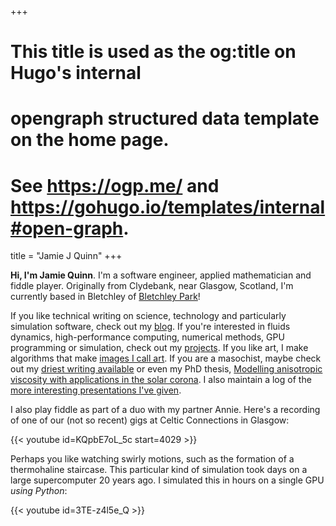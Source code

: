 +++
# This title is used as the og:title on Hugo's internal
# opengraph structured data template on the home page.
# See https://ogp.me/ and https://gohugo.io/templates/internal#open-graph.
title = "Jamie J Quinn"
+++

**Hi, I'm Jamie Quinn**. I'm a software engineer, applied mathematician and fiddle player. Originally from Clydebank, near Glasgow, Scotland, I'm currently based in Bletchley of [Bletchley Park](https://www.tnmoc.org/)!

If you like technical writing on science, technology and particularly simulation software, check out my [blog](/blog). If you're interested in fluids dynamics, high-performance computing, numerical methods, GPU programming or simulation, check out my [projects](/projects). If you like art, I make algorithms that make [images I call art](/art). If you are a masochist, maybe check out my [driest writing available](/publications) or even my PhD thesis, [Modelling anisotropic viscosity with applications in the solar corona](/thesis.pdf). I also maintain a log of the [more interesting presentations I've given](/presentations).

I also play fiddle as part of a duo with my partner Annie. Here's a recording of one of our (not so recent) gigs at Celtic Connections in Glasgow:

{{< youtube id=KQpbE7oL_5c start=4029 >}}

Perhaps you like watching swirly motions, such as the formation of a thermohaline staircase. This particular kind of simulation took days on a large supercomputer 20 years ago. I simulated this in hours on a single GPU *using Python*:

{{< youtube id=3TE-z4l5e_Q >}}
